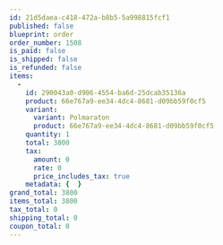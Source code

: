 ```yaml
---
id: 21d5daea-c418-472a-b8b5-5a998815fcf1
published: false
blueprint: order
order_number: 1508
is_paid: false
is_shipped: false
is_refunded: false
items:
  -
    id: 290043a0-d906-4554-ba6d-25dcab35136a
    product: 66e767a9-ee34-4dc4-8681-d09bb59f0cf5
    variant:
      variant: Polmaraton
      product: 66e767a9-ee34-4dc4-8681-d09bb59f0cf5
    quantity: 1
    total: 3800
    tax:
      amount: 0
      rate: 0
      price_includes_tax: true
    metadata: {  }
grand_total: 3800
items_total: 3800
tax_total: 0
shipping_total: 0
coupon_total: 0
---
```

